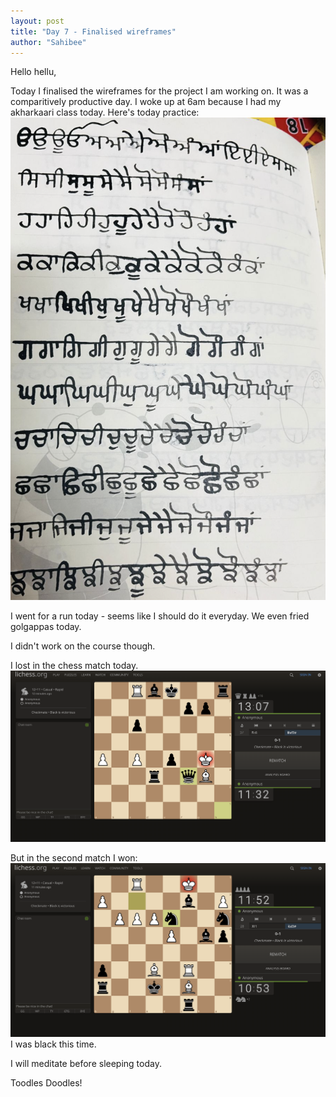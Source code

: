 ```yaml
---
layout: post
title: "Day 7 - Finalised wireframes"
author: "Sahibee"
---
```


Hello hellu,

Today I finalised the wireframes for the project I am working on. It was a comparitively productive day. I woke up at 6am because I had my akharkaari class today.
Here's today practice:
![Akharkaari](../images/aug/akharkaari.png)

I went for a run today - seems like I should do it everyday.
We even fried golgappas today.

I didn't work on the course though.

I lost in the chess match today.
![Chess](../images/aug/chess-7.png)

But in the second match I won:
![Chess-2](../images/aug/chess-8.png)
I was black this time.

I will meditate before sleeping today.

Toodles Doodles!

